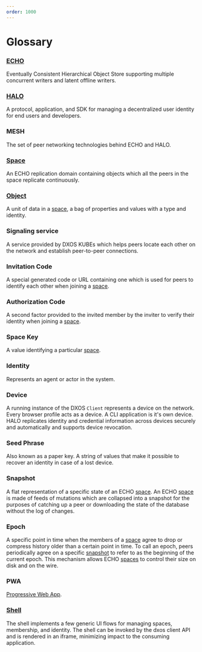 ```yaml
---
order: 1000
---
```


# Glossary

### [ECHO](./echo/)

Eventually Consistent Hierarchical Object Store supporting multiple concurrent writers and latent offline writers.

### [HALO](./halo/)

A protocol, application, and SDK for managing a decentralized user identity for end users and developers.

### MESH

The set of peer networking technologies behind ECHO and HALO.

### [Space](./echo/#spaces)

An ECHO replication domain containing objects which all the peers in the space replicate continuously.

### [Object](./echo/#objects)

A unit of data in a [space](#space), a bag of properties and values with a type and identity.

### Signaling service

A service provided by DXOS KUBEs which helps peers locate each other on the network and establish peer-to-peer connections.

### Invitation Code

A special generated code or URL containing one which is used for peers to identify each other when joining a [space](#space).

### Authorization Code

A second factor provided to the invited member by the inviter to verify their identity when joining a [space](#space).

### Space Key

A value identifying a particular [space](#space).

### Identity

Represents an agent or actor in the system.

### Device

A running instance of the DXOS `Client` represents a device on the network. Every browser profile acts as a device. A CLI application is it's own device. HALO replicates identity and credential information across devices securely and automatically and supports device revocation.

### Seed Phrase

Also known as a paper key. A string of values that make it possible to recover an identity in case of a lost device.

### Snapshot

A flat representation of a specific state of an ECHO [space](#space). An ECHO [space](#space) is made of feeds of mutations which are collapsed into a snapshot for the purposes of catching up a peer or downloading the state of the database without the log of changes.

### Epoch

A specific point in time when the members of a [space](#space) agree to drop or compress history older than a certain point in time. To call an epoch, peers periodically agree on a specific [snapshot](#snapshot) to refer to as the beginning of the current epoch. This mechanism allows ECHO [spaces](#space) to control their size on disk and on the wire.

### PWA

[Progressive Web App](https://en.wikipedia.org/wiki/Progressive_web_app).

### [Shell](./halo/#shell)

The shell implements a few generic UI flows for managing spaces, membership, and identity. The shell can be invoked by the dxos client API and is rendered in an iframe, minimizing impact to the consuming application.
